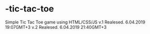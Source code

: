 # -tic-tac-toe
Simple Tic Tac Toe game using HTML/CSS/JS
v.1 Realesed. 6.04.2019 19:07GMT+3
v.2 Realesed. 6.04.2019 21:40GMT+3
